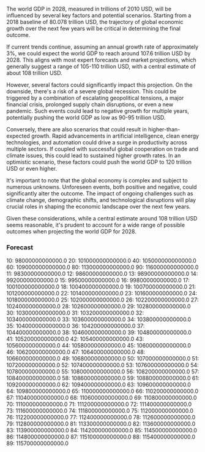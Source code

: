 The world GDP in 2028, measured in trillions of 2010 USD, will be influenced by several key factors and potential scenarios. Starting from a 2018 baseline of 80.078 trillion USD, the trajectory of global economic growth over the next few years will be critical in determining the final outcome.

If current trends continue, assuming an annual growth rate of approximately 3%, we could expect the world GDP to reach around 107.6 trillion USD by 2028. This aligns with most expert forecasts and market projections, which generally suggest a range of 105-110 trillion USD, with a central estimate of about 108 trillion USD.

However, several factors could significantly impact this projection. On the downside, there's a risk of a severe global recession. This could be triggered by a combination of escalating geopolitical tensions, a major financial crisis, prolonged supply chain disruptions, or even a new pandemic. Such events could lead to negative growth for multiple years, potentially pushing the world GDP as low as 90-95 trillion USD.

Conversely, there are also scenarios that could result in higher-than-expected growth. Rapid advancements in artificial intelligence, clean energy technologies, and automation could drive a surge in productivity across multiple sectors. If coupled with successful global cooperation on trade and climate issues, this could lead to sustained higher growth rates. In an optimistic scenario, these factors could push the world GDP to 120 trillion USD or even higher.

It's important to note that the global economy is complex and subject to numerous unknowns. Unforeseen events, both positive and negative, could significantly alter the outcome. The impact of ongoing challenges such as climate change, demographic shifts, and technological disruptions will play crucial roles in shaping the economic landscape over the next few years.

Given these considerations, while a central estimate around 108 trillion USD seems reasonable, it's prudent to account for a wide range of possible outcomes when projecting the world GDP for 2028.

### Forecast

10: 98000000000000.0
20: 101000000000000.0
40: 105000000000000.0
60: 109000000000000.0
80: 113000000000000.0
90: 116000000000000.0
11: 98300000000000.0
12: 98600000000000.0
13: 98900000000000.0
14: 99200000000000.0
15: 99500000000000.0
16: 99800000000000.0
17: 100100000000000.0
18: 100400000000000.0
19: 100700000000000.0
21: 101200000000000.0
22: 101400000000000.0
23: 101600000000000.0
24: 101800000000000.0
25: 102000000000000.0
26: 102200000000000.0
27: 102400000000000.0
28: 102600000000000.0
29: 102800000000000.0
30: 103000000000000.0
31: 103200000000000.0
32: 103400000000000.0
33: 103600000000000.0
34: 103800000000000.0
35: 104000000000000.0
36: 104200000000000.0
37: 104400000000000.0
38: 104600000000000.0
39: 104800000000000.0
41: 105200000000000.0
42: 105400000000000.0
43: 105600000000000.0
44: 105800000000000.0
45: 106000000000000.0
46: 106200000000000.0
47: 106400000000000.0
48: 106600000000000.0
49: 106800000000000.0
50: 107000000000000.0
51: 107200000000000.0
52: 107400000000000.0
53: 107600000000000.0
54: 107800000000000.0
55: 108000000000000.0
56: 108200000000000.0
57: 108400000000000.0
58: 108600000000000.0
59: 108800000000000.0
61: 109200000000000.0
62: 109400000000000.0
63: 109600000000000.0
64: 109800000000000.0
65: 110000000000000.0
66: 110200000000000.0
67: 110400000000000.0
68: 110600000000000.0
69: 110800000000000.0
70: 111000000000000.0
71: 111200000000000.0
72: 111400000000000.0
73: 111600000000000.0
74: 111800000000000.0
75: 112000000000000.0
76: 112200000000000.0
77: 112400000000000.0
78: 112600000000000.0
79: 112800000000000.0
81: 113300000000000.0
82: 113600000000000.0
83: 113900000000000.0
84: 114200000000000.0
85: 114500000000000.0
86: 114800000000000.0
87: 115100000000000.0
88: 115400000000000.0
89: 115700000000000.0